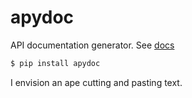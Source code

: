 # apydoc

API documentation generator. See [docs](docs/index.md)
```bash
$ pip install apydoc
```

I envision an ape cutting and pasting text.